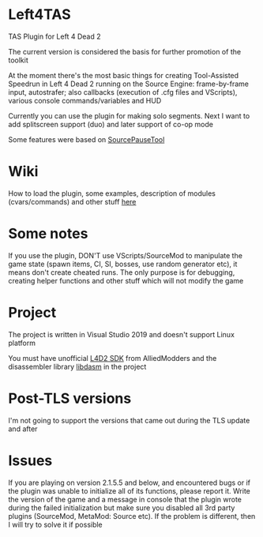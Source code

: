 # Left4TAS
TAS Plugin for Left 4 Dead 2

The current version is considered the basis for further promotion of the toolkit

At the moment there's the most basic things for creating Tool-Assisted Speedrun in Left 4 Dead 2 running on the Source Engine: frame-by-frame input, autostrafer; also callbacks (execution of .cfg files and VScripts), various console commands/variables and HUD

Currently you can use the plugin for making solo segments. Next I want to add splitscreen support (duo) and later support of co-op mode

Some features were based on [SourcePauseTool](https://github.com/YaLTeR/SourcePauseTool "SourcePauseTool")

# Wiki
How to load the plugin, some examples, description of modules (cvars/commands) and other stuff [here](https://github.com/r47t/Left4TAS/wiki "here")

# Some notes
If you use the plugin, DON'T use VScripts/SourceMod to manipulate the game state (spawn items, CI, SI, bosses, use random generator etc), it means don't create cheated runs. The only purpose is for debugging, creating helper functions and other stuff which will not modify the game

# Project
The project is written in Visual Studio 2019 and doesn't support Linux platform

You must have unofficial [L4D2 SDK](https://github.com/alliedmodders/hl2sdk/tree/l4d2 "L4D2 SDK") from AlliedModders and the disassembler library [libdasm](https://github.com/jtpereyda/libdasm "libdasm") in the project

# Post-TLS versions
I'm not going to support the versions that came out during the TLS update and after

# Issues
If you are playing on version 2.1.5.5 and below, and encountered bugs or if the plugin was unable to initialize all of its functions, please report it. Write the version of the game and a message in console that the plugin wrote during the failed initialization but make sure you disabled all 3rd party plugins (SourceMod, MetaMod: Source etc). If the problem is different, then I will try to solve it if possible
